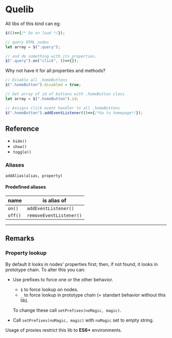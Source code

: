# Quelib
All libs of this kind can eg:
```javascript
$(()=>{/* Do on load */});

// query HTML nodes
let array = $(".query");

// and do something with its properties.
$(".query").on("click", ()=>{});
```
Why not have it for all properties and methods?

```javascript
// Disable all .homeButtons
$(".homeButton").disabled = true;

// Get array of id of buttons with .homeButton class
let array = $(".homeButton").id; 

// Assigns click event handler to all .homeButtons 
$(".homeButton").addEventListener(()=>{/*Go to homepage*/});
```
## Reference
* `hide()`
* `show()`
* `toggle()`
### Aliases
`addAlias(alias, property)`
#### Predefined aliases
name|is alias of
---|---
`on()`|`addEventListener()`
`off()`|`removeEventListener()`
---
## Remarks
### Property lookup
By default it looks in nodes' properties first; then, if not found, it looks in prototype chain. To alter this you can: 

* Use prefixes to force one or the other behavior. 
    * `$` to force lookup on nodes.
    * `_` to force lookup in prototype chain (= standart behavior without this lib).

    To change these call `setPrefixes(noMagic, magic)`.

* Call `setPrefixes(noMagic, magic)` with `noMagic` set to empty string.

Usage of proxies restrict this lib to **ES6+** environments.

[//]: # (←↓→ act as a comment)
[//]: # (### Performance concerns)